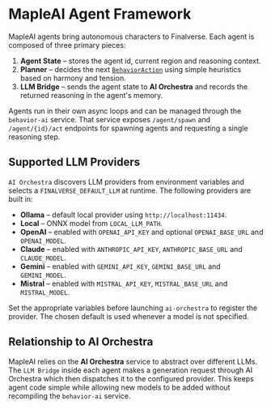 # MapleAI Agent Framework

MapleAI agents bring autonomous characters to Finalverse. Each agent is composed of
three primary pieces:

1. **Agent State** – stores the agent id, current region and reasoning context.
2. **Planner** – decides the next [`BehaviorAction`](../crates/protocol/src/action.rs) using
   simple heuristics based on harmony and tension.
3. **LLM Bridge** – sends the agent state to **AI Orchestra** and records the
   returned reasoning in the agent's memory.

Agents run in their own async loops and can be managed through the `behavior-ai`
service. That service exposes `/agent/spawn` and `/agent/{id}/act` endpoints for
spawning agents and requesting a single reasoning step.

## Supported LLM Providers

`AI Orchestra` discovers LLM providers from environment variables and selects a
`FINALVERSE_DEFAULT_LLM` at runtime. The following providers are built in:

- **Ollama** – default local provider using `http://localhost:11434`.
- **Local** – ONNX model from `LOCAL_LLM_PATH`.
- **OpenAI** – enabled with `OPENAI_API_KEY` and optional `OPENAI_BASE_URL` and
  `OPENAI_MODEL`.
- **Claude** – enabled with `ANTHROPIC_API_KEY`, `ANTHROPIC_BASE_URL` and
  `CLAUDE_MODEL`.
- **Gemini** – enabled with `GEMINI_API_KEY`, `GEMINI_BASE_URL` and
  `GEMINI_MODEL`.
- **Mistral** – enabled with `MISTRAL_API_KEY`, `MISTRAL_BASE_URL` and
  `MISTRAL_MODEL`.

Set the appropriate variables before launching `ai-orchestra` to register the
provider. The chosen default is used whenever a model is not specified.

## Relationship to AI Orchestra

MapleAI relies on the **AI Orchestra** service to abstract over different LLMs.
The `LLM Bridge` inside each agent makes a generation request through AI
Orchestra which then dispatches it to the configured provider. This keeps agent
code simple while allowing new models to be added without recompiling the
`behavior-ai` service.
